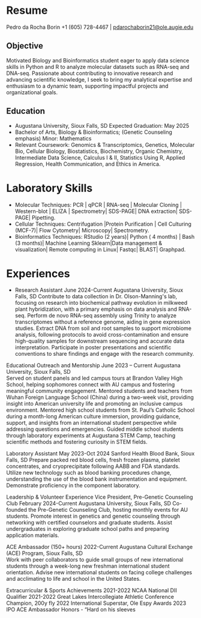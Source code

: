 # Resume
Pedro da Rocha Borin +1 (605) 728-4467 | pdarochaborin21@ole.augie.edu

## Objective

Motivated Biology and Bioinformatics student eager to apply data science skills in Python and R to analyze molecular datasets such as RNA-seq and DNA-seq. Passionate about contributing to innovative research and advancing scientific knowledge, I seek to bring my analytical expertise and enthusiasm to a dynamic team, supporting impactful projects and organizational goals.

## Education                                                                                                                         
* Augustana University, Sioux Falls, SD      		                                          Expected Graduation: May 2025
* Bachelor of Arts, Biology & Bioinformatics; (Genetic Counseling emphasis) Minor: Mathematics
* Relevant Coursework: Genomics & Transcriptomics, Genetics, Molecular Bio, Cellular Biology, Biostatistics, Biochemistry, Organic Chemistry, Intermediate Data Science, Calculus I & II, Statistics Using R, Applied Regression, Health Communication, and Ethics in America. 
                                                                                                                        
# Laboratory Skills
* Molecular Techniques: PCR | qPCR | RNA-seq | Molecular Cloning | Western-blot | ELIZA | Spectrometry| SDS-PAGE| DNA extraction| SDS-PAGE| Pipetting.
* Cellular Techniques: Centrifugation |Protein Purification | Cell Culturing (MCF-7)| Flow Cytometry| Microscopy| Spectrometry.
* Bioinformatics Techniques: RStudio (2 years)| Python ( 4 months) | Bash (3 months)| Machine Learning Sklearn|Data management & visualization| Remote computing in Linux| Fastqc| BLAST| Graphpad.


# Experiences
* Research Assistant	                     	  			                                      June 2024-Current
Augustana University, Sioux Falls, SD
Contribute to data collection in Dr. Olson-Manning's lab, focusing on research into biochemical pathway evolution in milkweed plant hybridization, with a primary emphasis on data analysis and RNA-seq.
Perform de novo RNA-seq assembly using Trinity to analyze transcriptomes without a reference genome, aiding in gene expression studies.
Extract DNA from soil and root samples to support microbiome analysis, following protocols to avoid cross-contamination and ensure high-quality samples for downstream sequencing and accurate data interpretation.
Participate in poster presentations and scientific conventions to share findings and engage with the research community.

Educational Outreach and Mentorship						          June 2023 – Current
Augustana University,  Sioux Falls, SD								
Served on student panels and led campus tours at Brandon Valley High School, helping sophomores connect with AU campus and fostering meaningful community engagement.
Mentored students and teachers from Wuhan Foreign Language School (China) during a two-week visit, providing insight into American university life and promoting an inclusive campus environment.
Mentored high school students from St. Paul’s Catholic School during a month-long American culture immersion, providing guidance, support, and insights from an international student perspective while addressing questions and emergencies.
Guided middle school students through laboratory experiments at Augustana STEM Camp, teaching scientific methods and fostering curiosity in STEM fields.

Laboratory Assistant	                     	     		                                                     May 2023-Oct 2024
Sanford Health Blood Bank, Sioux Falls, SD
Prepare packed red blood cells, fresh frozen plasma, platelet concentrates, and cryoprecipitate following AABB and FDA standards. 
Utilize new technology such  as blood banking procedures change, understanding the use of the blood bank instrumentation and equipment. Demonstrate proficiency in the component laboratory.

Leadership & Volunteer Experience 
Vice President, Pre-Genetic Counseling Club 				                   February 2024-Current
Augustana University, Sioux Falls, SD
Co-founded the Pre-Genetic Counseling Club, hosting monthly events for AU students.
Promote interest in genetics and genetic counseling through networking with certified counselors and graduate students.
Assist undergraduates in exploring graduate school paths and preparing application materials.

ACE Ambassador (150+ hours)      							       2022-Current 
Augustana Cultural Exchange (ACE) Program, Sioux Falls, SD	                                                                  
Work with peer collaborators to guide small groups of new international students through a week-long new freshman international student orientation.
Advise new international students on facing college challenges and acclimating to life and school in the United States.

Extracurricular & Sports Achievements
2021-2022 NCAA National DII Qualifier
2021-2022 Great Lakes Intercollegiate Athletic Conference Champion, 200y fly
2022 International Superstar, Ole Espy Awards
2023 IPO ACE Ambassador Honors - “Hard on his sleeves
  
